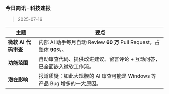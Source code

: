 ### 今日简讯 · 科技速报  
> 2025-07-16

| 主题 | 要点 |
|---|---|
| **微软 AI 代码审查** | 内部 AI 助手每月自动 Review **60 万** Pull Request，占整体 **90%**。 |
| **功能范围** | 自动审查代码、提供改进建议、留言评论 + 互动问答，已全面嵌入微软工作流。 |
| **潜在影响** | 报道质疑：如此大规模的 AI 审查可能是 Windows 等产品 Bug 增多的一大原因。 |